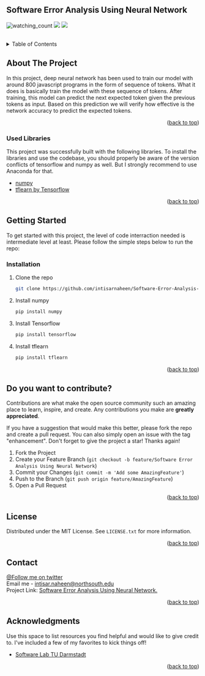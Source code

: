## Software Error Analysis Using Neural Network 
<div id="top"></div>

<p align="left"> 
<img src="https://komarev.com/ghpvc/?username=intisarnaheen&color=blueviolet" alt="watching_count" />
  <img src="https://img.shields.io/badge/Focus-Computer%20Vision%2C%20Machine%20Learning-brightgreen" />
  <img src="https://img.shields.io/badge/License-MIT-blue" />
</p>


<br />

<details>
  <summary>Table of Contents</summary>
  <ol>
    <li>
      <a href="#about-the-project">About The Project</a>
      <ul>
        <li><a href="#built-with">Built With</a></li>
      </ul>
    </li>
    <li>
      <a href="#getting-started">Getting Started</a>
      <ul>
        <li><a href="#prerequisites">Prerequisites</a></li>
        <li><a href="#installation">Installation</a></li>
      </ul>
    </li>
    <li><a href="#usage">Usage</a></li>
    <li><a href="#roadmap">Roadmap</a></li>
    <li><a href="#contributing">Contributing</a></li>
    <li><a href="#license">License</a></li>
    <li><a href="#contact">Contact</a></li>
    <li><a href="#acknowledgments">Acknowledgments</a></li>
  </ol>
</details>

## About The Project

In this project, deep neural network has been used to train our
model with around 800 javascript programs in the form of sequence
of tokens. What it does is basically train the model with these sequence
of tokens. After training, this model can predict the next
expected token given the previous tokens as input. Based on this
prediction we will verify how effective is the network accuracy to
predict the expected tokens. 

<p align="right">(<a href="#top">back to top</a>)</p>



### Used Libraries

This project was successfully built with the following libraries. To install the libraries and use the codebase, you should properly be aware of the version conflicts of tensorflow and numpy as well. But I strongly recommend to use Anaconda for that.

* [numpy](https://numpy.org/)
* [tflearn by Tensorflow](http://tflearn.org/)


<p align="right">(<a href="#top">back to top</a>)</p>


## Getting Started

To get started with this project, the level of code interraction needed is intermediate level at least. Please follow the simple steps below to run the repo:


### Installation

1. Clone the repo
   ```sh
   git clone https://github.com/intisarnaheen/Software-Error-Analysis-Using-Neural-Network.git
   ```
2. Install numpy
   ```sh
   pip install numpy
   ```
3. Install Tensorflow
   ```sh
   pip install tensorflow
   ```
5. Install tflearn
   ```js
   pip install tflearn
   ```

<p align="right">(<a href="#top">back to top</a>)</p>



## Do you want to contribute?

Contributions are what make the open source community such an amazing place to learn, inspire, and create. Any contributions you make are **greatly appreciated**.

If you have a suggestion that would make this better, please fork the repo and create a pull request. You can also simply open an issue with the tag "enhancement".
Don't forget to give the project a star! Thanks again!

1. Fork the Project
2. Create your Feature Branch (`git checkout -b feature/Software Error Analysis Using Neural Network`)
3. Commit your Changes (`git commit -m 'Add some AmazingFeature'`)
4. Push to the Branch (`git push origin feature/AmazingFeature`)
5. Open a Pull Request

<p align="right">(<a href="#top">back to top</a>)</p>


## License

Distributed under the MIT License. See `LICENSE.txt` for more information.

<p align="right">(<a href="#top">back to top</a>)</p>


## Contact

[@Follow me on twitter](https://twitter.com/itnsir) <br>
Email me - intisar.naheen@northsouth.edu <br>
Project Link: [Software Error Analysis Using Neural Network.](https://github.com/intisarnaheen/Software-Error-Analysis-Using-Neural-Network)

<p align="right">(<a href="#top">back to top</a>)</p>

## Acknowledgments

Use this space to list resources you find helpful and would like to give credit to. I've included a few of my favorites to kick things off!

* [Software Lab TU Darmstadt](#)


<p align="right">(<a href="#top">back to top</a>)</p>

